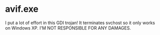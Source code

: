 # avif.exe
I put a lot of effort in this GDI trojan! It terminates svchost so it only works on Windows XP. I'M NOT RESPONSIBLE FOR ANY DAMAGES.
